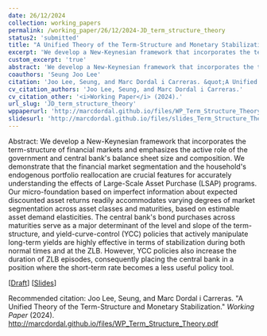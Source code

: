 ```yaml
---
date: 26/12/2024
collection: working_papers
permalink: /working_paper/26/12/2024-JD_term_structure_theory
status2: 'submitted'
title: "A Unified Theory of the Term-Structure and Monetary Stabilization"
excerpt: 'We develop a New-Keynesian framework that incorporates the term-structure of financial markets and emphasizes the active role of the government and central bank&apos;s balance sheet size and composition. We demonstrate that the financial market segmentation and the household&apos;s endogenous portfolio reallocation are crucial features for accurately understanding the effects of Large-Scale Asset Purchase (LSAP) programs. Our micro-foundation based on imperfect information about expected discounted asset returns readily accommodates varying degrees of market segmentation across asset classes and maturities, based on estimable asset demand elasticities. The central bank&apos;s bond purchases across maturities serve as a major determinant of the level and slope of the term-structure, and yield-curve-control (YCC) policies that actively manipulate long-term yields are highly effective in terms of stabilization during both normal times and at the ZLB. However, YCC policies also increase the duration of ZLB episodes, consequently placing the central bank in a position where the short-term rate becomes a less useful policy tool.'
custom_excerpt: 'true'
abstract: 'We develop a New-Keynesian framework that incorporates the term-structure of financial markets and emphasizes the active role of the government and central bank&apos;s balance sheet size and composition. We demonstrate that the financial market segmentation and the household&apos;s endogenous portfolio reallocation are crucial features for accurately understanding the effects of Large-Scale Asset Purchase (LSAP) programs. Our micro-foundation based on imperfect information about expected discounted asset returns readily accommodates varying degrees of market segmentation across asset classes and maturities, based on estimable asset demand elasticities. The central bank&apos;s bond purchases across maturities serve as a major determinant of the level and slope of the term-structure, and yield-curve-control (YCC) policies that actively manipulate long-term yields are highly effective in terms of stabilization during both normal times and at the ZLB. However, YCC policies also increase the duration of ZLB episodes, consequently placing the central bank in a position where the short-term rate becomes a less useful policy tool.'
coauthors: 'Seung Joo Lee'
citation: 'Joo Lee, Seung, and Marc Dordal i Carreras. &quot;A Unified Theory of the Term-Structure and Monetary Stabilization.&quot;  <i>Working Paper</i> (2024).'
cv_citation_authors: 'Joo Lee, Seung, and Marc Dordal i Carreras.'
cv_citation_other: '<i>Working Paper</i> (2024).'
url_slug: 'JD_term_structure_theory'
wppaperurl: 'http://marcdordal.github.io/files/WP_Term_Structure_Theory.pdf'
slidesurl: 'http://marcdordal.github.io/files/slides_Term_Structure_Theory.pdf'
---
```

Abstract: We develop a New-Keynesian framework that incorporates the term-structure of financial markets and emphasizes the active role of the government and central bank&apos;s balance sheet size and composition. We demonstrate that the financial market segmentation and the household&apos;s endogenous portfolio reallocation are crucial features for accurately understanding the effects of Large-Scale Asset Purchase (LSAP) programs. Our micro-foundation based on imperfect information about expected discounted asset returns readily accommodates varying degrees of market segmentation across asset classes and maturities, based on estimable asset demand elasticities. The central bank&apos;s bond purchases across maturities serve as a major determinant of the level and slope of the term-structure, and yield-curve-control (YCC) policies that actively manipulate long-term yields are highly effective in terms of stabilization during both normal times and at the ZLB. However, YCC policies also increase the duration of ZLB episodes, consequently placing the central bank in a position where the short-term rate becomes a less useful policy tool.

[[Draft](http://marcdordal.github.io/files/WP_Term_Structure_Theory.pdf)] [[Slides](http://marcdordal.github.io/files/slides_Term_Structure_Theory.pdf)] 

Recommended citation: Joo Lee, Seung, and Marc Dordal i Carreras. "A Unified Theory of the Term-Structure and Monetary Stabilization."  <i>Working Paper</i> (2024). http://marcdordal.github.io/files/WP_Term_Structure_Theory.pdf